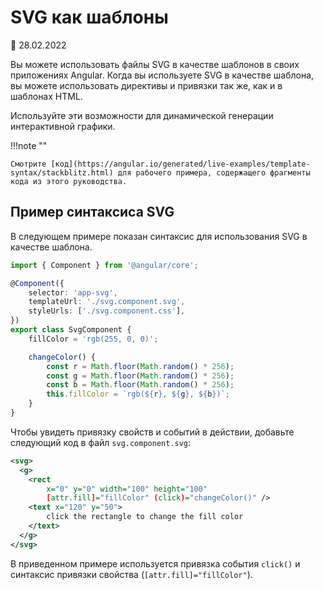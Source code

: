 # SVG как шаблоны

:date: 28.02.2022

Вы можете использовать файлы SVG в качестве шаблонов в своих приложениях Angular. Когда вы используете SVG в качестве шаблона, вы можете использовать директивы и привязки так же, как и в шаблонах HTML.

Используйте эти возможности для динамической генерации интерактивной графики.

!!!note ""

    Смотрите [код](https://angular.io/generated/live-examples/template-syntax/stackblitz.html) для рабочего примера, содержащего фрагменты кода из этого руководства.

## Пример синтаксиса SVG

В следующем примере показан синтаксис для использования SVG в качестве шаблона.

```ts
import { Component } from '@angular/core';

@Component({
    selector: 'app-svg',
    templateUrl: './svg.component.svg',
    styleUrls: ['./svg.component.css'],
})
export class SvgComponent {
    fillColor = 'rgb(255, 0, 0)';

    changeColor() {
        const r = Math.floor(Math.random() * 256);
        const g = Math.floor(Math.random() * 256);
        const b = Math.floor(Math.random() * 256);
        this.fillColor = `rgb(${r}, ${g}, ${b})`;
    }
}
```

Чтобы увидеть привязку свойств и событий в действии, добавьте следующий код в файл `svg.component.svg`:

```xml
<svg>
  <g>
    <rect
		x="0" y="0" width="100" height="100"
		[attr.fill]="fillColor" (click)="changeColor()" />
    <text x="120" y="50">
		click the rectangle to change the fill color
	</text>
  </g>
</svg>
```

В приведенном примере используется привязка события `click()` и синтаксис привязки свойства (`[attr.fill]="fillColor"`).
